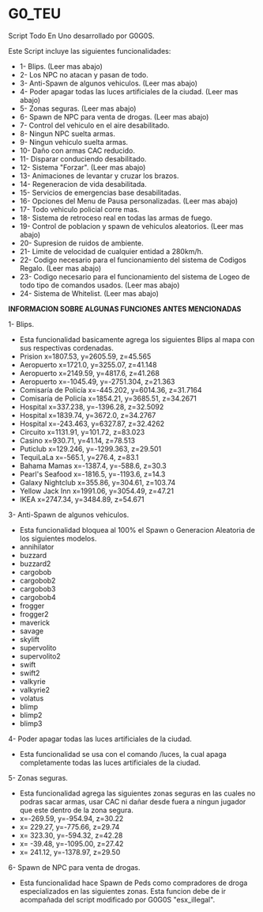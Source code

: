 # G0_TEU

Script Todo En Uno desarrollado por G0G0S.

Este Script incluye las siguientes funcionalidades:

+ 1- Blips. (Leer mas abajo)
+ 2- Los NPC no atacan y pasan de todo.
+ 3- Anti-Spawn de algunos vehiculos. (Leer mas abajo)
+ 4- Poder apagar todas las luces artificiales de la ciudad. (Leer mas abajo)
+ 5- Zonas seguras. (Leer mas abajo)
+ 6- Spawn de NPC para venta de drogas. (Leer mas abajo)
+ 7- Control del vehiculo en el aire desabilitado.
+ 8- Ningun NPC suelta armas.
+ 9- Ningun vehiculo suelta armas.
+ 10- Daño con armas CAC reducido.
+ 11- Disparar conduciendo desabilitado.
+ 12- Sistema "Forzar". (Leer mas abajo)
+ 13- Animaciones de levantar y cruzar los brazos.
+ 14- Regeneracion de vida desabilitada.
+ 15- Servicios de emergencias base desabilitadas.
+ 16- Opciones del Menu de Pausa personalizadas. (Leer mas abajo)
+ 17- Todo vehiculo policial corre mas.
+ 18- Sistema de retroceso real en todas las armas de fuego.
+ 19- Control de poblacion y spawn de vehiculos aleatorios. (Leer mas abajo)
+ 20- Supresion de ruidos de ambiente.
+ 21- Limite de velocidad de cualquier entidad a 280km/h.
+ 22- Codigo necesario para el funcionamiento del sistema de Codigos Regalo. (Leer mas abajo)
+ 23- Codigo necesario para el funcionamiento del sistema de Logeo de todo tipo de comandos usados. (Leer mas abajo)
+ 24- Sistema de Whitelist. (Leer mas abajo)

**INFORMACION SOBRE ALGUNAS FUNCIONES ANTES MENCIONADAS**

1- Blips.
+ Esta funcionalidad basicamente agrega los siguientes Blips al mapa con sus respectivas cordenadas.
+ Prision x=1807.53, y=2605.59, z=45.565
+ Aeropuerto x=1721.0, y=3255.07, z=41.148
+ Aeropuerto x=2149.59, y=4817.6, z=41.268
+ Aeropuerto x=-1045.49, y=-2751.304, z=21.363
+ Comisaría de Policía x=-445.202, y=6014.36, z=31.7164
+ Comisaría de Policía x=1854.21, y=3685.51, z=34.2671
+ Hospital x=337.238, y=-1396.28, z=32.5092
+ Hospital x=1839.74, y=3672.0, z=34.2767
+ Hospital x=-243.463, y=6327.87, z=32.4262
+ Circuito x=1131.91, y=101.72, z=83.023
+ Casino x=930.71, y=41.14, z=78.513
+ Puticlub x=129.246, y=-1299.363, z=29.501
+ TequiLaLa x=-565.1, y=276.4, z=83.1
+ Bahama Mamas x=-1387.4, y=-588.6, z=30.3
+ Pearl's Seafood x=-1816.5, y=-1193.6, z=14.3
+ Galaxy Nightclub x=355.86, y=304.61, z=103.74
+ Yellow Jack Inn x=1991.06, y=3054.49, z=47.21
+ IKEA x=2747.34, y=3484.89, z=54.671

3- Anti-Spawn de algunos vehiculos.
+ Esta funcionalidad bloquea al 100% el Spawn o Generacion Aleatoria de los siguientes modelos.
+ annihilator
+ buzzard
+ buzzard2
+ cargobob
+ cargobob2
+ cargobob3
+ cargobob4
+ frogger
+ frogger2
+ maverick
+ savage
+ skylift
+ supervolito
+ supervolito2
+ swift
+ swift2
+ valkyrie
+ valkyrie2
+ volatus
+ blimp
+ blimp2
+ blimp3

4- Poder apagar todas las luces artificiales de la ciudad.
+ Esta funcionalidad se usa con el comando /luces, la cual apaga completamente todas las luces artificiales de la ciudad.

5- Zonas seguras.
+ Esta funcionalidad agrega las siguientes zonas seguras en las cuales no podras sacar armas, usar CAC ni dañar desde fuera a ningun jugador que este dentro de la zona segura.
+ x=-269.59, y=-954.94, z=30.22
+ x= 229.27, y=-775.66, z=29.74
+ x= 323.30, y=-594.32, z=42.28
+ x= -39.48, y=-1095.00, z=27.42
+ x= 241.12, y=-1378.97, z=29.50

6- Spawn de NPC para venta de drogas.
+ Esta funcionalidad hace Spawn de Peds como compradores de droga especializados en las siguientes zonas. Esta funcion debe de ir acompañada del script modificado por G0G0S "esx_illegal".

